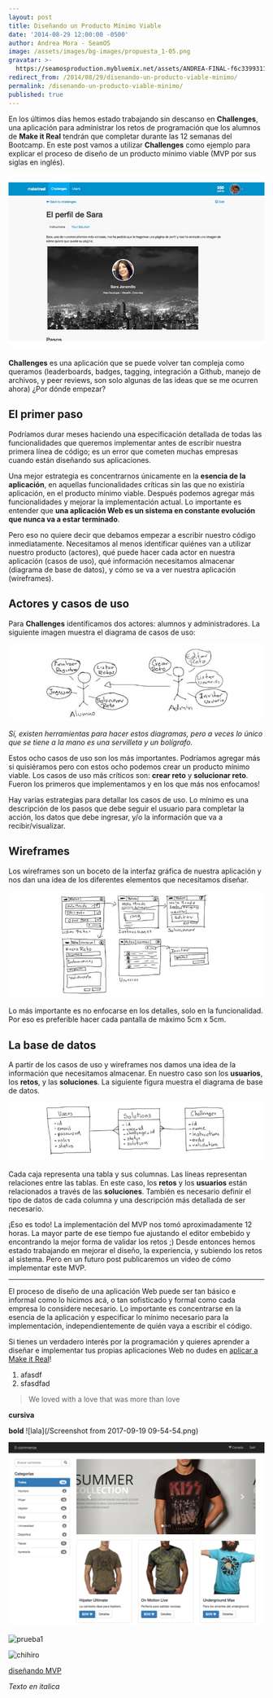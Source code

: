 ```yaml
---
layout: post
title: Diseñando un Producto Mínimo Viable
date: '2014-08-29 12:00:00 -0500'
author: Andrea Mora - SeamOS
image: /assets/images/bg-images/propuesta_1-05.png
gravatar: >-
  https://seamosproduction.mybluemix.net/assets/ANDREA-FINAL-f6c339931161ce71e2fc5ffc9cd4b2a30f27d0bd415fd5e8e94197461b6dbfa3.png
redirect_from: /2014/08/29/disenando-un-producto-viable-minimo/
permalink: /disenando-un-producto-viable-minimo/
published: true
---
```


En los últimos días hemos estado trabajando sin descanso en **Challenges**, una aplicación para administrar los retos de programación que los alumnos de **Make it Real** tendrán que completar durante las 12 semanas del Bootcamp.<!-- more --> En este post vamos a utilizar **Challenges** como ejemplo para explicar el proceso de diseño de un producto mínimo viable (MVP por sus siglas en inglés).

![Challenges](/assets/images/challenges.png)

**Challenges** es una aplicación que se puede volver tan compleja como queramos (leaderboards, badges, tagging, integración a Github, manejo de archivos, y peer reviews, son solo algunas de las ideas que se me ocurren ahora) ¿Por dónde empezar?

## El primer paso

Podríamos durar meses haciendo una especificación detallada de todas las funcionalidades que queremos implementar antes de escribir nuestra primera línea de código; es un error que cometen muchas empresas cuando están diseñando sus aplicaciones.

Una mejor estrategia es concentrarnos únicamente en la **esencia de la aplicación**, en aquellas funcionalidades críticas sin las que no existiría aplicación, en el producto mínimo viable. Después podemos agregar más funcionalidades y mejorar la implementación actual. Lo importante es entender que **una aplicación Web es un sistema en constante evolución que nunca va a estar terminado**.

Pero eso no quiere decir que debamos empezar a escribir nuestro código inmediatamente. Necesitamos al menos identificar quiénes van a utilizar nuestro producto (actores), qué puede hacer cada actor en nuestra aplicación (casos de uso), qué información necesitamos almacenar (diagrama de base de datos), y cómo se va a ver nuestra aplicación (wireframes).

## Actores y casos de uso

Para **Challenges** identificamos dos actores: alumnos y administradores. La siguiente imagen muestra el diagrama de casos de uso:

![Actores y Casos de Uso](/assets/images/makeitchallenges-use-cases.jpg)

*Sí, existen herramientas para hacer estos diagramas, pero a veces lo único que se tiene a la mano es una servilleta y un bolígrafo.*

Estos ocho casos de uso son los más importantes. Podríamos agregar más si quisiéramos pero con estos ocho podemos crear un producto mínimo viable. Los casos de uso más críticos son: **crear reto** y **solucionar reto**. Fueron los primeros que implementamos y en los que más nos enfocamos!



Hay varias estrategias para detallar los casos de uso. Lo mínimo es una descripción de los pasos que debe seguir el usuario para completar la acción, los datos que debe ingresar, y/o la información que va a recibir/visualizar.

## Wireframes

Los wireframes son un boceto de la interfaz gráfica de nuestra aplicación y nos dan una idea de los diferentes elementos que necesitamos diseñar.

![Wireframes](/assets//images/makeitchallenges-wireframes.jpg)

Lo más importante es no enfocarse en los detalles, solo en la funcionalidad. Por eso es preferible hacer cada pantalla de máximo 5cm x 5cm.

## La base de datos

A partir de los casos de uso y wireframes nos damos una idea de la información que necesitamos almacenar. En nuestro caso son los **usuarios**, los **retos**, y las **soluciones**. La siguiente figura muestra el diagrama de base de datos.

![Diagrama de Base de Datos](/assets//images/makeitchallenges-database.jpg)

Cada caja representa una tabla y sus columnas. Las líneas representan relaciones entre las tablas. En este caso, los **retos** y los **usuarios** están relacionados a través de las **soluciones**. También es necesario definir el tipo de datos de cada columna y una descripción más detallada de ser necesario.

¡Eso es todo! La implementación del MVP nos tomó aproximadamente 12 horas. La mayor parte de ese tiempo fue ajustando el editor embebido y encontrando la mejor forma de validar los retos ;) Desde entonces hemos estado trabajando en mejorar el diseño, la experiencia, y subiendo los retos al sistema. Pero en un futuro post publicaremos un video de cómo implementar este MVP.

***

El proceso de diseño de una aplicación Web puede ser tan básico e informal como lo hicimos acá, o tan sofisticado y formal como cada empresa lo considere necesario. Lo importante es concentrarse en la esencia de la aplicación y especificar lo mínimo necesario para la implementación, independientemente de quién vaya a escribir el código.

Si tienes un verdadero interés por la programación y quieres aprender a diseñar e implementar tus propias aplicaciones Web no dudes en [aplicar a Make it Real](/apply)!


1. afasdf
2. sfasdfad

> We loved with a love that was more than love

__cursiva__


****bold****
![lala](/Screenshot from 2017-09-19 09-54-54.png)

![Wireframes](/assets/images/mir-project.png)

![prueba1]({{site.baseurl}}//assets/images/mir-project.png)

![chihiro]({{site.baseurl}}/assets/images/regular.jpg)

[diseñando MVP](https://seamosit.github.io/disenando-un-producto-viable-minimo/ "MVP")


<i> Texto en italica </i>

